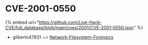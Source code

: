 # CVE-2001-0550
{% embed url="https://github.com/Live-Hack-CVE/full_database/blob/main/cves/2001/CVE-2001-0550.json" %}

* gilberto47831 ~> [Network-Filesystem-Forensics](https://www.alice-snow.ru/2001/database/cve-2001-0550/network-filesystem-forensics-gilberto47831)